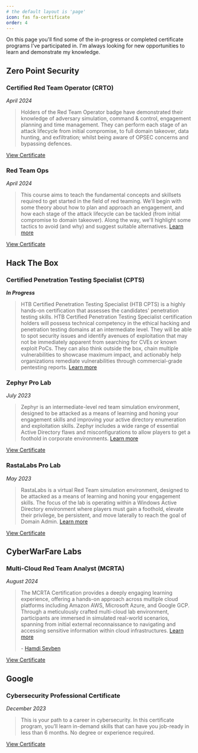 ```yaml
---
# the default layout is 'page'
icon: fas fa-certificate
order: 4
---
```



On this page you'll find some of the in-progress or completed certificate programs I've participated in. I'm always looking for new opportunities to learn and demonstrate my knowledge.


## **Zero Point Security**

### Certified Red Team Operator (CRTO)
_April 2024_

> Holders of the Red Team Operator badge have demonstrated their knowledge of adversary simulation, command & control, engagement planning and time management. They can perform each stage of an attack lifecycle from initial compromise, to full domain takeover, data hunting, and exfiltration; whilst being aware of OPSEC concerns and bypassing defences.

[View Certificate](https://eu.badgr.com/public/assertions/Z7CexM7ZQDifhbh94wl78g?identity__email=bryanmcnulty@protonmail.com)

### Red Team Ops
_April 2024_

> This course aims to teach the fundamental concepts and skillsets required to get started in the field of red teaming.  We'll begin with some theory about how to plan and approach an engagement, and how each stage of the attack lifecycle can be tackled (from initial compromise to domain takeover).  Along the way, we'll highlight some tactics to avoid (and why) and suggest suitable alternatives. [Learn more](https://training.zeropointsecurity.co.uk/courses/red-team-ops)

[View Certificate](/assets/certs/ZPS-vj87bnltfu.pdf)


## **Hack The Box**

### Certified Penetration Testing Specialist (CPTS)
**_In Progress_**

> HTB Certified Penetration Testing Specialist (HTB CPTS) is a highly hands-on certification that assesses the candidates' penetration testing skills. HTB Certified Penetration Testing Specialist certification holders will possess technical competency in the ethical hacking and penetration testing domains at an intermediate level. They will be able to spot security issues and identify avenues of exploitation that may not be immediately apparent from searching for CVEs or known exploit PoCs. They can also think outside the box, chain multiple vulnerabilities to showcase maximum impact, and actionably help organizations remediate vulnerabilities through commercial-grade pentesting reports. [Learn more](https://academy.hackthebox.com/preview/certifications/htb-certified-penetration-testing-specialist/)


### Zephyr Pro Lab
_July 2023_

> Zephyr is an intermediate-level red team simulation environment, designed to be attacked as a means of learning and honing your engagement skills and improving your active directory enumeration and exploitation skills. Zephyr includes a wide range of essential Active Directory flaws and misconfigurations to allow players to get a foothold in corporate environments.
[Learn more](https://app.hackthebox.com/prolabs/overview/zephyr)

[View Certificate](/assets/certs/HTBCERT-194381FA2B.pdf)


### RastaLabs Pro Lab
_May 2023_

> RastaLabs is a virtual Red Team simulation environment, designed to be attacked as a means of learning and honing your engagement skills. The focus of the lab is operating within a Windows Active Directory environment where players must gain a foothold, elevate their privilege, be persistent, and move laterally to reach the goal of Domain Admin.
[Learn more](https://app.hackthebox.com/prolabs/overview/rastalabs)

[View Certificate](/assets/certs/HTBCERT-AC4D4BCFBF.pdf)


## **CyberWarFare Labs**

### Multi-Cloud Red Team Analyst (MCRTA)
_August 2024_

> The MCRTA Certification provides a deeply engaging learning experience, offering a hands-on approach across multiple cloud platforms including Amazon AWS, Microsoft Azure, and Google GCP. Through a meticulously crafted multi-cloud lab environment, participants are immersed in simulated real-world scenarios, spanning from initial external reconnaissance to navigating and accessing sensitive information within cloud infrastructures. [Learn more](https://hamdisevben.medium.com/multi-cloud-red-team-analyst-mcrta-dff807d3f3a3)
>
> \- [Hamdi Sevben](https://hamdisevben.medium.com/)

[View Certificate](/assets/certs/CWL-MCRTA-66b6f6b15579bdc57c6a451a.pdf)

## **Google**

### Cybersecurity Professional Certificate
_December 2023_

> This is your path to a career in cybersecurity. In this certificate program, you’ll learn in-demand skills that can have you job-ready in less than 6 months. No degree or experience required. 

[View Certificate](/assets/certs/COURSERA-QFUD42TUG783.pdf)
